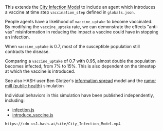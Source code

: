 This extends the [City Infection Model](https://hash.ai/index/5e863dcaeb2a7120ea2fe0b8/city-infection-model) to include an agent which introduces a vaccine at time step `vaccination_step` defined in `globals.json`.

People agents have a likelihood of `vaccine_uptake` to become vaccinated. By modifying the `vaccine_uptake` rate, we can demonstrate the effects "anti-vax" misinformation in reducing the impact a vaccine could have in stopping an infection.

When `vaccine_uptake` is 0.7, most of the susceptible population still contracts the disease.

Comparing a `vaccine_uptake` of 0.7 with 0.95, almost double the population becomes infected, from 7% to 15%. This is also dependent on the timestep at which the vaccine is introduced.

See also HASH user Ben Glotzer's [information spread](https://hash.ai/index/5edea2b620a158daa096feaa/information-spread) model and the [rumor mill (public health)](https://hash.ai/index/5e86a1e8eb2a71338b2fe112/rumor-mill-public-health-practices) simulation

Individual behaviors in this simulation have been published independently, including:

- [infection.js](https://hash.ai/index/5e9f12bc9498b772f70a6292/infection)
- [introduce_vaccine.js](https://hash.ai/index/5e879b6dec445d7464c73941/introduce-vaccine)

```video
https://cdn-us1.hash.ai/site/City_Infection_Model.mp4
```
